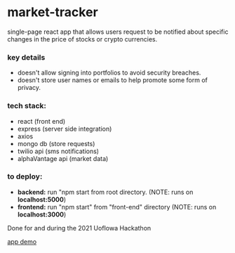 # market-tracker
single-page react app that allows users request to be notified about specific changes in the price of stocks or crypto currencies.

### key details
- doesn't allow signing into portfolios to avoid security breaches.
- doesn't store user names or emails to help promote some form of privacy.

### tech stack:
- react (front end)
- express (server side integration)
- axios
- mongo db (store requests)
- twilio api (sms notifications)
- alphaVantage api (market data)

### to deploy:
- __backend:__ run "npm start from root directory. (NOTE: runs on __localhost:5000__)
- __frontend:__ run "npm start" from "front-end" directory (NOTE: runs on __localhost:3000__)

Done for and during the 2021 UofIowa Hackathon

[app demo](https://youtu.be/SxEvXNFaZf8)
